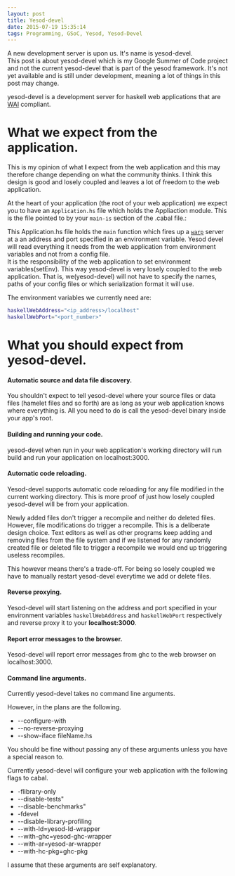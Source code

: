 ```yaml
---
layout: post
title: Yesod-devel
date: 2015-07-19 15:35:14
tags: Programming, GSoC, Yesod, Yesod-Devel
---
```


A new development server is upon us. It's name is yesod-devel.  
This post is about yesod-devel which is my Google Summer of Code project and not the current yesod-devel that is part of the yesod framework. It's not yet available and is still under development, meaning a lot of things in this post may change.

yesod-devel is a development server for haskell web applications that are [WAI] compliant.

# What we expect from the application.
This is my opinion of what **I** expect from the web application and this may therefore change depending on what the community thinks. I think this design is good and losely coupled and leaves a lot of freedom to the web application.

At the heart of your application (the root of your web application) we expect you to have an `Application.hs` file which holds the Appliaction module. This is the file pointed to by your `main-is` section of the .cabal file.:

This Application.hs file holds the `main` function which fires up a [`warp`] server at a an address and port specified in an environment variable.
Yesod devel will read everything it needs from the web application from environment variables and not from a config file.  
It is the responsibility of the web application to set environment variables(setEnv). This way yesod-devel is very losely coupled to the web application. That is, we(yesod-devel) will not have to specify the names, paths of your config files or which serialization format it will use.

The environment variables we currently need are:
```bash
haskellWebAddress="<ip_address>/localhost"
haskellWebPort="<port_number>"
```
# What you should expect from yesod-devel.

#### Automatic source and data file discovery.

You shouldn't expect to tell yesod-devel where your source files or data files (hamelet files and so forth) are as long as your web application knows where everything is. All you need to do is call the yesod-devel binary inside your app's root.

#### Building and running your code.

yesod-devel when run in your web application's working directory will run build and run your application on localhost:3000.

#### Automatic code reloading.

Yesod-devel supports automatic code reloading for any file modified in the current working directory. This is more proof of just how losely coupled yesod-devel will be from your application.

Newly added files don't trigger a recompile and neither do deleted files. However, file modifications do trigger a recompile.
This is a deliberate design choice. Text editors as well as other programs keep adding and removing files from the file system and if we listened for any randomly created file or deleted file to trigger a recompile we would end up triggering useless recompiles.

This however means there's a trade-off. For being so losely coupled we have to manually restart yesod-devel everytime we add or delete files.

#### Reverse proxying.

Yesod-devel will start listening on the address and port specified in your environment variables `haskellWebAddress` and `haskellWebPort` respectively and reverse proxy it to your **localhost:3000**.

#### Report error messages to the browser.

Yesod-devel will report error messages from ghc to the web browser on localhost:3000.

#### Command line arguments.

Currently yesod-devel takes no command line arguments.

However, in the plans are the following.

  * \--configure-with <config flags to cabal configure>
  * \--no-reverse-proxying
  * \--show-iface fileName.hs

You should be fine without passing any of these arguments unless you have a special reason to.

Currently yesod-devel will configure your web application with the following flags to cabal.
  
  * \-flibrary-only
  * \--disable-tests"
  * \--disable-benchmarks"
  * \-fdevel
  * \--disable-library-profiling
  * \--with-ld=yesod-ld-wrapper
  * \--with-ghc=yesod-ghc-wrapper
  * \--with-ar=yesod-ar-wrapper
  * \--with-hc-pkg=ghc-pkg

I assume that these arguments are self explanatory.

[WAI]: https://www.yesodweb.com/book/web-application-interface
[`warp`]: http://hackage.haskell.org/package/warp
